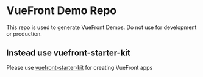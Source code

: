 # VueFront Demo Repo
This repo is used to generate VueFront Demos. Do not use for development or production.

## Instead use vuefront-starter-kit
Please use [vuefront-starter-kit](https://github.com/vuefront/vuefront-starter-kit) for creating VueFront apps
